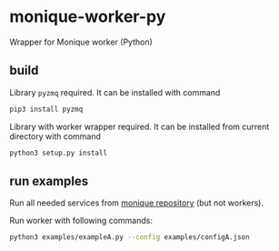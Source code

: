 # monique-worker-py
Wrapper for Monique worker (Python)

## build
Library `pyzmq` required. It can be installed with command
```bash
pip3 install pyzmq
```
Library with worker wrapper required. It can be installed from current directory with command
```bash
python3 setup.py install
```

## run examples
Run all needed services from [monique repository](https://github.com/biocad/monique-queue) (but not workers).

Run worker with following commands:
```bash
python3 examples/exampleA.py --config examples/configA.json
```
